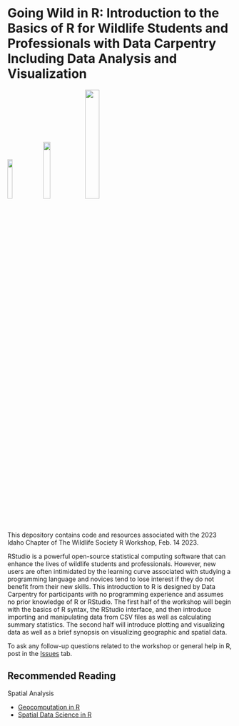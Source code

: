 # Going Wild in R: Introduction to the Basics of R for Wildlife Students and Professionals with Data Carpentry Including Data Analysis and Visualization

<img src="https://wildlife.org/wp-content/uploads/2019/10/TWS_Logo.jpg" width="15%"/> <img src="https://wildlife.org/wp-content/uploads/2018/05/ictws-logo-300x300.jpg" width="18%"/> <img src="https://www.rstudio.com/wp-content/uploads/2018/10/RStudio-Logo-Flat.png" width="25%"/>

This depository contains code and resources associated with the 2023 Idaho Chapter of The Wildlife Society R Workshop, Feb. 14 2023. 

RStudio is a powerful open-source statistical computing software that can enhance the lives of wildlife
students and professionals. However, new users are often intimidated by the learning curve associated
with studying a programming language and novices tend to lose interest if they do not benefit from their new skills. This introduction to R is designed by Data Carpentry for participants with no programming experience and assumes no prior knowledge of R or RStudio. The first half of the workshop will begin with the basics of R syntax, the RStudio interface, and then introduce importing and manipulating data from CSV files as well as calculating summary statistics. The second half will introduce plotting and visualizing data as well as a brief synopsis on visualizing geographic and spatial data.

To ask any follow-up questions related to the workshop or general help in R, post in the [Issues](https://github.com/r2j2ritson/ICTWS_RWorkshop/issues) tab.

## Recommended Reading
Spatial Analysis
- [Geocomputation in R](https://geocompr.robinlovelace.net/index.html)
- [Spatial Data Science in R](https://rspatial.org/)
